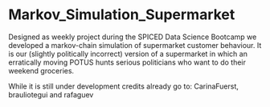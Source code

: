 # Markov_Simulation_Supermarket

Designed as weekly project during the SPICED Data Science Bootcamp we developed a markov-chain simulation of supermarket customer behaviour. It is our (slightly politically incorrect) version of a supermarket in which an erratically moving POTUS hunts serious politicians who want to do their weekend groceries. 

While it is still under development credits already go to: CarinaFuerst, brauliotegui and rafaguev
